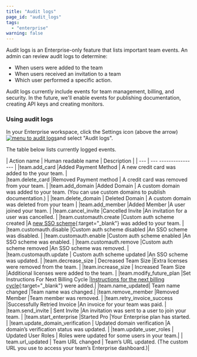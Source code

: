 ```yaml
---
title: "Audit logs"
page_id: "audit_logs"
tags: 
  - "enterprise"
warning: false
---
```


Audit logs is an Enterprise-only feature that lists important team events. An admin can review audit logs to determine:

* When users were added to the team
* When users received an invitation to a team 
* Which user performed a specific action.

Audit logs currently include events for team management, billing, and security. In the future, we'll enable events for publishing documentation, creating API keys and creating monitors.

### Using audit logs

In your Enterprise workspace, click the Settings icon (above the arrow) [![menu to audit logs](https://s3.amazonaws.com/postman-static-getpostman-com/postman-docs/ENT-audit-logs-menu-a.png)](https://s3.amazonaws.com/postman-static-getpostman-com/postman-docs/ENT-audit-logs-menu-a.png)and select "Audit logs".




The table below lists currently logged events.  


| Action name  |   Human readable name        |     Description         |
| ---   |   ---    ----------------  |
|team.add_card  |Added Payment Method          | A new credit card was added to the your team. |                                  
|team.delete_card  |Removed Payment method     |	A credit card was removed from your team. |
|team.add_domain  |Added Domain                | A custom domain was added to your team. (You can use custom domains to publish documentation.)  |
|team.delete_domain | Deleted Domain   | A custom domain was deleted from your team |
|team.add_member   |Added Member  |A user joined your team.  |
|team.cancel_invite   |Cancelled Invite     |An invitation for a user was cancelled. |
|team.customauth.create |Custom auth scheme created    |A [new SSO scheme](https://www.getpostman.com/docs/enterprise/sso/intro_sso){:target="_blank"} was added to your team. |
|team.customauth.disable |Custom auth scheme disabled   |An SSO scheme was disabled. |
|team.customauth.enable |Custom auth scheme enabled   |An SSO scheme was enabled. |
|team.customauth.remove  |Custom auth scheme removed  |An SSO scheme was removed.  |
|team.customauth.update  | Custom auth scheme updated    |An SSO scheme was updated.  |
|team.decrease_size  | Decreased Team Size   |Extra licenses were removed from the team.  |
|team.increase_size  | Increased Team Size    |Additional licenses were added to the team.  |
|team.modify_future_plan  |Set Instructions For Next Billing Cycle   |[Instructions for the next billing cycle](https://www.getpostman.com/docs/pro/managing_pro/changing_your_plan#setting-instructions-for-the-next-billing-cycle){:target="_blank"} were added.|
|team.name_updated|	Team name changed   |Team name was changed.|
|team.remove_member  |Removed Member   |Team member was removed. |
|team.retry_invoice_success  |Successfully Retried Invoice  |An invoice for your team was paid. |
|team.send_invite |	Sent Invite   |An invitation was sent to a user to join your team. |
|team.start_enterprise |Started Pro    |Your Enterprise plan has started. |
|team.update_domain_verification  | Updated domain verification   |A domain’s verification status was updated.  |
|team.update_user_roles | Updated User Roles  | Roles were updated for some users in your team.|
| team.url_updated | Team URL changed  | Team’s URL updated. (The custom URL you use to access your team’s Enterprise dashboard.)|






